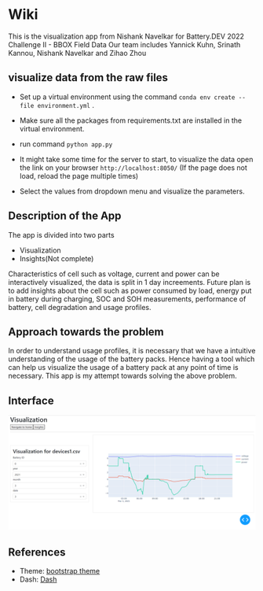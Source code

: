 # Wiki
This is the visualization app from Nishank Navelkar for Battery.DEV 2022 Challenge II - BBOX Field Data
Our team includes Yannick Kuhn, Srinath Kannou, Nishank Navelkar and Zihao Zhou

## visualize data from the raw files
- Set up a virtual environment using the command `conda env create --file environment.yml` .

- Make sure all the packages from requirements.txt are installed in the virtual environment.
  
- run command `python app.py` 
  
- It might take some time for the server to start, to visualize the data open the link on your browser `http://localhost:8050/` (If the page does not load, reload the page multiple times)

- Select the values from dropdown menu and visualize the parameters.

## Description of the App
The app is divided into two parts
- Visualization
- Insights(Not complete)

Characteristics of cell such as voltage, current and power can be interactively visualized, the data is split in 1 day increements. 
Future plan is to add insights about the cell such as power consumed by load, energy put in battery during charging, SOC and SOH measurements, performance of battery, cell degradation and usage profiles.

## Approach towards the problem
In order to understand usage profiles, it is necessary that we have a intuitive understanding of the usage of the battery packs. Hence having a tool which can help us visualize the usage of a battery pack at any point of time is necessary. This app is my attempt towards solving the above problem.

## Interface
![Image](img2.png)

## References
- Theme: [bootstrap theme](https://dash-bootstrap-components.opensource.faculty.ai/examples/iris/)
- Dash: [Dash](https://dash.plotly.com/)